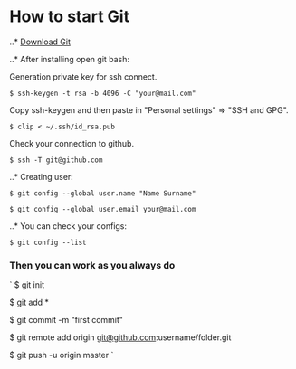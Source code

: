 # How to start Git #

..* [Download Git](https://git-scm.com/downloads)

..* After installing open git bash:

Generation private key for ssh connect.

` $ ssh-keygen -t rsa -b 4096 -C "your@mail.com" `

Copy ssh-keygen and then paste in "Personal settings" => "SSH and GPG".

` $ clip < ~/.ssh/id_rsa.pub `

Check your connection to github.

` $ ssh -T git@github.com `

..* Creating user:

` $ git config --global user.name "Name Surname" `

` $ git config --global user.email your@mail.com `

..* You can check your configs:

` $ git config --list `

### Then you can work as you always do ####

`
$ git init

$ git add *

$ git commit -m "first commit"

$ git remote add origin git@github.com:username/folder.git

$ git push -u origin master
`